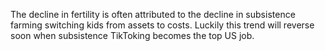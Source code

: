 The decline in fertility is often attributed to the decline in subsistence farming switching kids from assets to costs. Luckily this trend will reverse soon when subsistence TikToking becomes the top US job.


